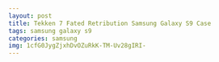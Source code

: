 ```yaml
---
layout: post
title: Tekken 7 Fated Retribution Samsung Galaxy S9 Case
tags: samsung galaxy s9
categories: samsung
img: 1cfG0JygZjxhDvOZuRkK-TM-Uv28gIRI-
---
```

